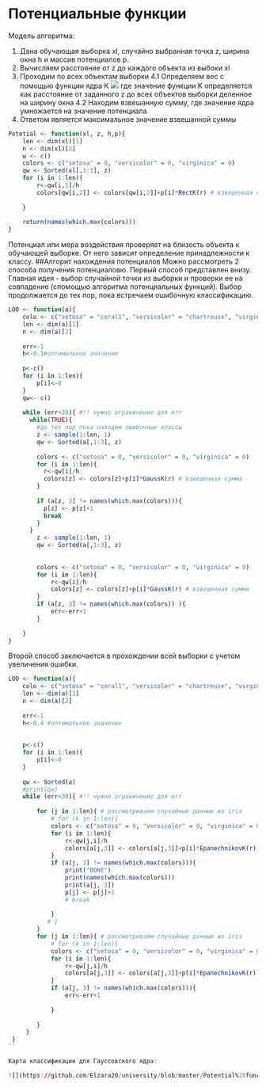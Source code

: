 # Потенциальные функции
Модель алгоритма:
1. Дана обучающая выборка xl, случайно выбранная точка z, ширина окна h и массив потенциалов p.
2. Вычисляем расстояние от z до каждого объекта из выбоки xl
3. Проходим по всех объектам выборки
 4.1 Определяем вес с помощью функции ядра K
![](https://github.com/Elzara20/university/blob/master/pictures/parzen_h.jpg)
где значение функции K определяется как расстояние от заданного z до всех объектов выборки деленное на ширину окна
 4.2 Находим взвешанную сумму, где значение ядра умножается на значение потенциала
5. Ответом является максимальное значение взвешанной суммы
```R
Potetial <- function(xl, z, h,p){
    len <- dim(xl)[1]
    n <- dim(xl)[2]
    w <- c()
    colors <- c("setosa" = 0, "versicolor" = 0, "virginica" = 0)
    qw <- Sorted(xl[,1:3], z)
    for (i in 1:len){ 
        r<-qw[i,1]/h
        colors[qw[i,2]] <- colors[qw[i,2]]+p[i]*RectK(r) # взвешенная сумма для k ближайших соседей
                      
    }     
    
    return(names(which.max(colors)))  
}
```
Потенциал или мера воздействия проверяет на близость объекта к обучающей выборке. От него зависит определение принадлежности к классу.
##Алгорит нахождения потенциалов
Можно рассмотреть 2 способа получения потенциаловю. Первый способ представлен внизу. Главная идея - выбор случайной точки из выборки и проверки ее на совпадение (спомощью алгоритма потенциальных функций). 
Выбор продолжается до тех пор, пока встречаем ошибочную классификацию.
```R
LOO <- function(a){
    colo <- c("setosa" = "coral1", "versicolor" = "chartreuse", "virginica" = "deepskyblue")
    len <- dim(a)[1]
    n <- dim(a)[2]
  
    err<-1
    h<-0.1#оптимальное значение
    
    p<-c()
    for (i in 1:len){
        p[i]<-0
    }
    qw<- c()
    
    while (err<30){ #!! нужно ограничение для err
      while(TRUE){
        #до тех пор пока находим ошибочные классы 
        z <- sample(1:len, 1)
        qw <- Sorted(a[,1:3], z)
                        
        colors <- c("setosa" = 0, "versicolor" = 0, "virginica" = 0)
        for (i in 1:len){
          r<-qw[i]/h             
          colors[z] <- colors[z]+p[i]*GaussK(r) # взвешенная сумма   
        }
          
        if (a[z, 3] != names(which.max(colors))){  
          p[z] <- p[z]+1 
          break               
        }
      }
        z <- sample(1:len, 1)
        qw <- Sorted(a[,1:3], z)
        
            
        colors <- c("setosa" = 0, "versicolor" = 0, "virginica" = 0)
        for (i in 1:len){
            r<-qw[i]/h             
            colors[z] <- colors[z]+p[i]*GaussK(r) # взвешенная сумма   
        }
        if (a[z, 3] != names(which.max(colors)) ){  
            err<-err+1                                                        
        }
           
    } 
}

```
Второй способ заключается в прохождении всей выборки с учетом увеличения ошибки.
```R
LOO <- function(a){
    colo <- c("setosa" = "coral1", "versicolor" = "chartreuse", "virginica" = "deepskyblue")
    len <- dim(a)[1]
    n <- dim(a)[2]
    
    err<-1
    h<-0.4 #оптимальное значение
    
   
    p<-c()
    for (i in 1:len){
        p[i]<-0
    }
   
    qw <- Sorted(a)
    #print(qw)
    while (err<30){ #!! нужно ограничение для err
      
        for (j in 1:len){ # paccматриваем случайные данные из iris            
            # for (k in 1:len){        
            colors <- c("setosa" = 0, "versicolor" = 0, "virginica" = 0)
            for (i in 1:len){
                r<-qw[j,i]/h             
                colors[a[j,3]] <- colors[a[j,3]]+p[i]*EpanechnikovK(r) # взвешенная сумма                 
            }
            if (a[j, 3] != names(which.max(colors))){  
                print("DONE")
                print(names(which.max(colors)))
                print(a[j, 3])
                p[j] <- p[j]+1 
                # break                
                                            
            }
           # }
        }
        for (j in 1:len){ # paccматриваем случайные данные из iris
            # for (k in 1:len){
            colors <- c("setosa" = 0, "versicolor" = 0, "virginica" = 0)
            for (i in 1:len){
                r<-qw[j,i]/h             
                colors[a[j,3]] <- colors[a[j,3]]+p[i]*EpanechnikovK(r) # взвешенная сумма                 
            }
            if (a[j, 3] != names(which.max(colors))){  
                err<-err+1               
                                            
            }
          
        }
     }
 }
``

Карта классификации для Гауссовского ядра:

![](https://github.com/Elzara20/university/blob/master/Potential%20functions/potentials_G.jpg)

